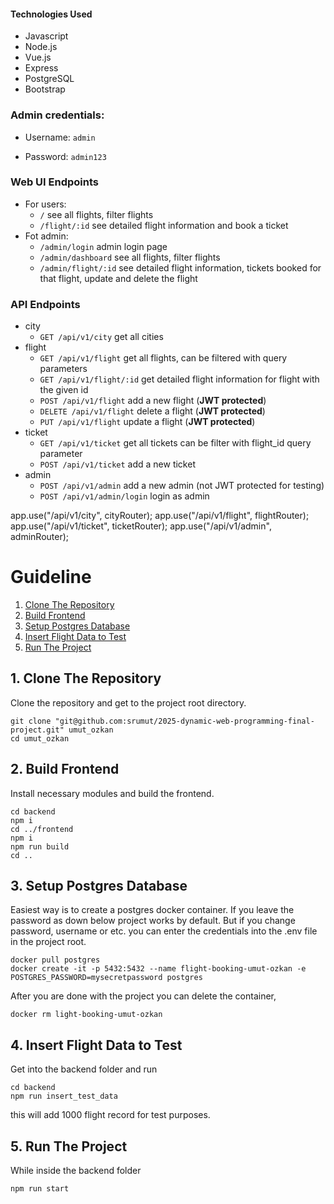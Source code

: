 #### Technologies Used

-   Javascript
-   Node.js
-   Vue.js
-   Express
-   PostgreSQL
-   Bootstrap

### Admin credentials:

-   Username: `admin`

-   Password: `admin123`

### Web UI Endpoints

-   For users:
    -   `/` see all flights, filter flights
    -   `/flight/:id` see detailed flight information and book a ticket
-   Fot admin:
    -   `/admin/login` admin login page
    -   `/admin/dashboard` see all flights, filter flights
    -   `/admin/flight/:id` see detailed flight information, tickets booked for that flight, update and delete the flight

### API Endpoints

-   city
    -   `GET /api/v1/city` get all cities
-   flight
    -   `GET /api/v1/flight` get all flights, can be filtered with query parameters
    -   `GET /api/v1/flight/:id` get detailed flight information for flight with the given id
    -   `POST /api/v1/flight` add a new flight (**JWT protected**)
    -   `DELETE /api/v1/flight` delete a flight (**JWT protected**)
    -   `PUT /api/v1/flight` update a flight (**JWT protected**)
-   ticket
    -   `GET /api/v1/ticket` get all tickets can be filter with flight_id query parameter
    -   `POST /api/v1/ticket` add a new ticket
-   admin
    -   `POST /api/v1/admin` add a new admin (not JWT protected for testing)
    -   `POST /api/v1/admin/login` login as admin

app.use("/api/v1/city", cityRouter);
app.use("/api/v1/flight", flightRouter);
app.use("/api/v1/ticket", ticketRouter);
app.use("/api/v1/admin", adminRouter);

# Guideline

1. [Clone The Repository](#1-clone-the-repository)
2. [Build Frontend](#2-build-frontend)
3. [Setup Postgres Database](#3-setup-postgres-database)
4. [Insert Flight Data to Test](#4-insert-flight-data-to-test)
5. [Run The Project](#5-run-the-project)

## 1. Clone The Repository

Clone the repository and get to the project root directory.

```
git clone "git@github.com:srumut/2025-dynamic-web-programming-final-project.git" umut_ozkan
cd umut_ozkan
```

## 2. Build Frontend

Install necessary modules and build the frontend.

```
cd backend
npm i
cd ../frontend
npm i
npm run build
cd ..
```

## 3. Setup Postgres Database

Easiest way is to create a postgres docker container. If you leave the password as down below project works by default. But if you change password, username or etc. you can enter the credentials into the .env file in the project root.

```
docker pull postgres
docker create -it -p 5432:5432 --name flight-booking-umut-ozkan -e POSTGRES_PASSWORD=mysecretpassword postgres
```

After you are done with the project you can delete the container,

```
docker rm light-booking-umut-ozkan
```

## 4. Insert Flight Data to Test

Get into the backend folder and run

```
cd backend
npm run insert_test_data
```

this will add 1000 flight record for test purposes.

## 5. Run The Project

While inside the backend folder

```
npm run start
```
